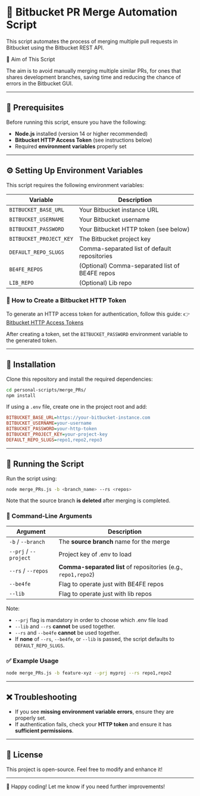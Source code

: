 # 🚀 Bitbucket PR Merge Automation Script

This script automates the process of merging multiple pull requests in Bitbucket using the Bitbucket REST API.

🎯 Aim of This Script

The aim is to avoid manually merging multiple similar PRs, for ones that shares development branches, saving time and reducing the chance of errors in the Bitbucket GUI.

---

## 📌 Prerequisites

Before running this script, ensure you have the following:

- **Node.js** installed (version 14 or higher recommended)
- **Bitbucket HTTP Access Token** (see instructions below)
- Required **environment variables** properly set

---

## ⚙️ Setting Up Environment Variables

This script requires the following environment variables:

| Variable               | Description                                      |
|------------------------|--------------------------------------------------|
| `BITBUCKET_BASE_URL`   | Your Bitbucket instance URL                     |
| `BITBUCKET_USERNAME`   | Your Bitbucket username                         |
| `BITBUCKET_PASSWORD`   | Your Bitbucket HTTP token (see below)           |
| `BITBUCKET_PROJECT_KEY`          | The Bitbucket project key                       |
| `DEFAULT_REPO_SLUGS`   | Comma-separated list of default repositories    |
| `BE4FE_REPOS`        | (Optional) Comma-separated list of BE4FE repos |
| `LIB_REPO`          | (Optional) Lib repo   |

### 🔑 How to Create a Bitbucket HTTP Token

To generate an HTTP access token for authentication, follow this guide:
👉 [Bitbucket HTTP Access Tokens](https://confluence.atlassian.com/bitbucketserver/http-access-tokens-939515499.html)

After creating a token, set the `BITBUCKET_PASSWORD` environment variable to the generated token.

---

## 📜 Installation

Clone this repository and install the required dependencies:

```sh
cd personal-scripts/merge_PRs/
npm install
```

If using a `.env` file, create one in the project root and add:

```ini
BITBUCKET_BASE_URL=https://your-bitbucket-instance.com
BITBUCKET_USERNAME=your-username
BITBUCKET_PASSWORD=your-http-token
BITBUCKET_PROJECT_KEY=your-project-key
DEFAULT_REPO_SLUGS=repo1,repo2,repo3
```

---

## 🚀 Running the Script

Run the script using:

```sh
node merge_PRs.js -b <branch_name> --rs <repos>
```
Note that the source branch **is deleted** after merging is completed.


### 🔹 Command-Line Arguments

| Argument    | Description                                              |
|-------------|----------------------------------------------------------|
| `-b` / `--branch` | The **source branch** name for the merge                   |
| `--prj` / `--project` | Project key of .env to load                   |
| `--rs` / `--repos` | **Comma-separated list** of repositories (e.g., `repo1,repo2`) |
| `--be4fe`          | Flag to operate just with BE4FE repos                          |
| `--lib`            | Flag to operate just with lib repos                            |

Note:
- `--prj` flag is mandatory in order to choose which .env file load
- `--lib` and `--rs` **cannot** be used together.
- `--rs` and `--be4fe` **cannot** be used together.
- If **none** of `--rs`, `--be4fe`, or `--lib` is passed, the script defaults to `DEFAULT_REPO_SLUGS`.

### ✅ Example Usage

```sh
node merge_PRs.js -b feature-xyz --prj myproj --rs repo1,repo2
```

---

## ❌ Troubleshooting

- If you see **missing environment variable errors**, ensure they are properly set.
- If authentication fails, check your **HTTP token** and ensure it has **sufficient permissions**.

---

## 📄 License

This project is open-source. Feel free to modify and enhance it!

---

🚀 Happy coding! Let me know if you need further improvements!

